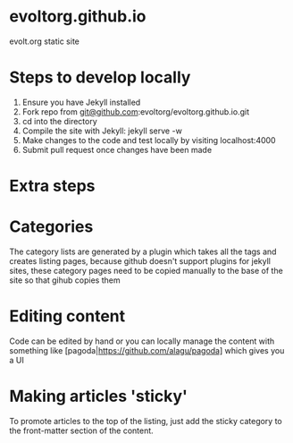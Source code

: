 evoltorg.github.io
==================

evolt.org static site

Steps to develop locally
==

1. Ensure you have Jekyll installed
1. Fork repo from git@github.com:evoltorg/evoltorg.github.io.git
1. cd into the directory
1. Compile the site with Jekyll: jekyll serve -w
1. Make changes to the code and test locally by visiting localhost:4000
1. Submit pull request once changes have been made

Extra steps
=

Categories
==

The category lists are generated by a plugin which takes all the tags and creates listing pages, because github doesn't support plugins for jekyll sites, these category pages need to be copied manually to the base of the site so that gihub copies them

Editing content
===
Code can be edited by hand or you can locally manage the content with something like [pagoda|https://github.com/alagu/pagoda] which gives you a UI

Making articles 'sticky'
==

To promote articles to the top of the listing, just add the sticky category to the front-matter section of the content.
